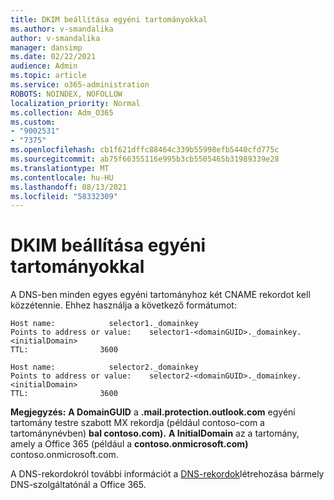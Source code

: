 ```yaml
---
title: DKIM beállítása egyéni tartományokkal
ms.author: v-smandalika
author: v-smandalika
manager: dansimp
ms.date: 02/22/2021
audience: Admin
ms.topic: article
ms.service: o365-administration
ROBOTS: NOINDEX, NOFOLLOW
localization_priority: Normal
ms.collection: Adm_O365
ms.custom:
- "9002531"
- "7375"
ms.openlocfilehash: cb1f621dffc88464c339b55998efb5440cfd775c
ms.sourcegitcommit: ab75f66355116e995b3cb5505465b31989339e28
ms.translationtype: MT
ms.contentlocale: hu-HU
ms.lasthandoff: 08/13/2021
ms.locfileid: "58332309"
---
```

# <a name="set-up-dkim-with-custom-domains"></a>DKIM beállítása egyéni tartományokkal

A DNS-ben minden egyes egyéni tartományhoz két CNAME rekordot kell közzétennie. Ehhez használja a következő formátumot:

```console
Host name:            selector1._domainkey
Points to address or value:    selector1-<domainGUID>._domainkey.<initialDomain>
TTL:                3600

Host name:            selector2._domainkey
Points to address or value:    selector2-<domainGUID>._domainkey.<initialDomain>
TTL:                3600
```
**Megjegyzés:** **A DomainGUID** a **.mail.protection.outlook.com** egyéni tartomány testre szabott MX rekordja (például contoso-com a tartománynévben) **bal contoso.com).** **A InitialDomain** az a tartomány, amely a Office 365 (például a **contoso.onmicrosoft.com)** contoso.onmicrosoft.com.

A DNS-rekordokról további információt a [DNS-rekordok](https://docs.microsoft.com/microsoft-365/admin/get-help-with-domains/create-dns-records-at-any-dns-hosting-provider)létrehozása bármely DNS-szolgáltatónál a Office 365.